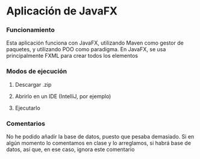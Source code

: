 # Aplicación de JavaFX

### Funcionamiento

Esta aplicación funciona con JavaFX, utilizando Maven como gestor de paquetes, y utilizando POO como paradigma. En JavaFX, se usa principalmente FXML para crear todos los elementos

### Modos de ejecución

1. Descargar .zip

2. Abrirlo en un IDE (IntelliJ, por ejemplo)

3. Ejecutarlo


### Comentarios

No he podido añadir la base de datos, puesto que pesaba demasiado. Si en algún momento lo comentamos en clase y lo arreglamos, si habrá base de datos, así que, en ese caso, ignora este comentario